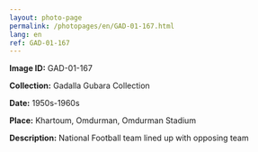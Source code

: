```yaml
---
layout: photo-page
permalink: /photopages/en/GAD-01-167.html
lang: en
ref: GAD-01-167
---
```


**Image ID:** GAD-01-167

**Collection:** Gadalla Gubara Collection

**Date:** 1950s-1960s

**Place:** Khartoum, Omdurman, Omdurman Stadium

**Description:** National Football team lined up with opposing team
